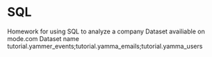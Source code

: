 # SQL
Homework for using SQL to analyze a company
Dataset availiable on mode.com
Dataset name tutorial.yammer_events;tutorial.yamma_emails;tutorial.yamma_users
